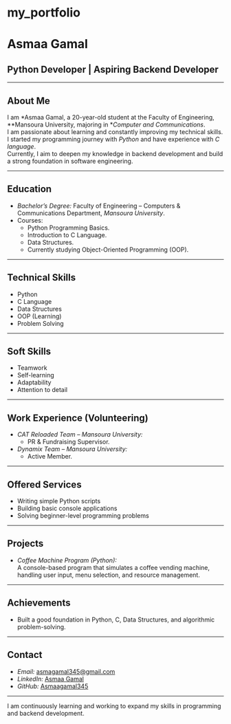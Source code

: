 # my_portfolio
# Asmaa Gamal

## Python Developer | Aspiring Backend Developer

---

## About Me
I am *Asmaa Gamal, a 20-year-old student at the Faculty of Engineering, **Mansoura University, majoring in **Computer and Communications*.  
I am passionate about learning and constantly improving my technical skills.  
I started my programming journey with *Python* and have experience with *C language*.  
Currently, I aim to deepen my knowledge in backend development and build a strong foundation in software engineering.

---

## Education
- *Bachelor’s Degree:* Faculty of Engineering – Computers & Communications Department, *Mansoura University*.  
- Courses:
  - Python Programming Basics.
  - Introduction to C Language.
  - Data Structures.
  - Currently studying Object-Oriented Programming (OOP).

---

## Technical Skills
- Python
- C Language
- Data Structures
- OOP (Learning)
- Problem Solving

---

## Soft Skills
- Teamwork
- Self-learning
- Adaptability
- Attention to detail

---

## Work Experience (Volunteering)
- *CAT Reloaded Team – Mansoura University:*  
  - PR & Fundraising Supervisor.  
- *Dynamix Team – Mansoura University:*  
  - Active Member.  

---

## Offered Services
- Writing simple Python scripts
- Building basic console applications
- Solving beginner-level programming problems

---

## Projects
- *Coffee Machine Program (Python):*  
  A console-based program that simulates a coffee vending machine, handling user input, menu selection, and resource management.

---

## Achievements
- Built a good foundation in Python, C, Data Structures, and algorithmic problem-solving.

---

## Contact
- *Email:* asmagamal345@gmail.com  
- *LinkedIn:* [Asmaa Gamal](https://www.linkedin.com/in/asmaa-gamal-530582333)  
- *GitHub:* [Asmaagamal345](https://github.com/Asmaagamal345)

---

I am continuously learning and working to expand my skills in programming and backend development.
